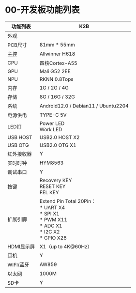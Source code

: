 # 00-开发板功能列表



| 功能列表   | K2B                                                          |
| ---------- | ------------------------------------------------------------ |
| 外观       |                                                              |
| PCB尺寸    | 81mm * 55mm                                                  |
| 主控       | Allwinner H618                                               |
| CPU        | 四核Cortex-A55                                               |
| GPU        | Mali G52 2EE                                                 |
| NPU        | RKNN 0.8Tops                                                 |
| 内存       | 1G / 2G / 4G                                                 |
| 存储       | 8G / 16G / 32G                                               |
| 系统       | Android12.0 / Debian11 / Ubuntu2204                          |
| 电源供电   | TYPE-C 5V                                                    |
| LED灯      | Power LED<br />Work LED                                      |
| USB HOST   | USB2.0 HOST X2                                               |
| USB OTG    | USB2.0 OTG X1                                                |
| 红外接收器 | Y                                                            |
| 实时时钟   | HYM8563                                                      |
| 调试串口   | Y                                                            |
| 按键       | Recovery KEY<br />RESET KEY<br />FEL KEY                     |
| 扩展引脚   | Extend Pin Total 20Pin：<br />* UART X4<br />* SPI X1<br />* PWM X11<br />* ADC X1<br />* I2C X2<br />* GPIO X28 |
| HDMI显示屏 | X1（up to 4K@60Hz）                                          |
| 耳机       | Y                                                            |
| WIFI/蓝牙  | AW859                                                        |
| 以太网     | 1000M                                                        |
| SD卡       | Y                                                            |

